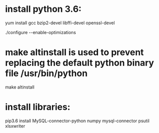 # install python 3.6:

yum install gcc bzip2-devel libffi-devel openssl-devel 

./configure --enable-optimizations 
 
# make altinstall is used to prevent replacing the default python binary file /usr/bin/python

make altinstall 

# install libraries:

pip3.6 install MySQL-connector-python numpy mysql-connector psutil xlsxwriter 


